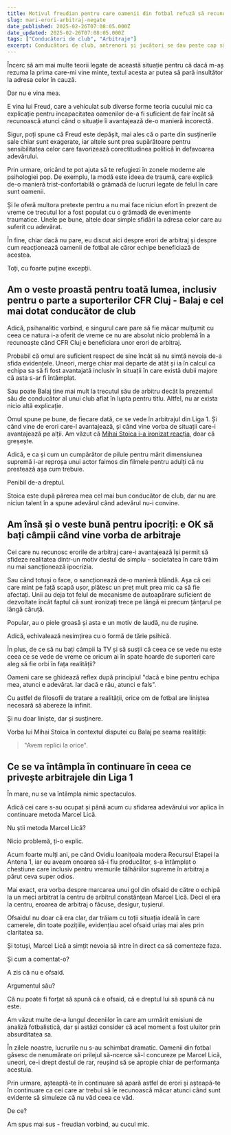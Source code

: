 ```yaml
---
title: Motivul freudian pentru care oamenii din fotbal refuză să recunoască erorile de arbitraj care-i avantajează
slug: mari-erori-arbitraj-negate
date_published: 2025-02-26T07:08:05.000Z
date_updated: 2025-02-26T07:08:05.000Z
tags: ["Conducători de club", "Arbitraje"]
excerpt: Conducători de club, antrenori și jucători se dau peste cap să sfideze realitatea erorilor de arbitraj care îi avantajează dintr-o rațiune simplă - sunt complexați.
---
```


Încerc să am mai multe teorii legate de această situație pentru că dacă m-aș rezuma la prima care-mi vine minte, textul acesta ar putea să pară insultător la adresa celor în cauză.

Dar nu e vina mea.

E vina lui Freud, care a vehiculat sub diverse forme teoria cucului mic ca explicație pentru incapacitatea oamenilor de-a fi suficient de fair încât să recunoască atunci când o situație îi avantajează de-o manieră incorectă.

Sigur, poți spune că Freud este depășit, mai ales că o parte din susținerile sale chiar sunt exagerate, iar altele sunt prea supărătoare pentru sensibilitatea celor care favorizează corectitudinea politică în defavoarea adevărului.

Prin urmare, oricând te pot ajuta să te refugiezi în zonele moderne ale psihologiei pop. De exemplu, la modă este ideea de traumă, care explică de-o manieră trist-confortabilă o grămadă de lucruri legate de felul în care sunt oamenii.

Și le oferă multora pretexte pentru a nu mai face niciun efort în prezent de vreme ce trecutul lor a fost populat cu o grămadă de evenimente traumatice. Unele pe bune, altele doar simple sfidări la adresa celor care au suferit cu adevărat.

În fine, chiar dacă nu pare, eu discut aici despre erori de arbitraj și despre cum reacționează oamenii de fotbal ale căror echipe beneficiază de acestea.

Toți, cu foarte puține excepții.

## Am o veste proastă pentru toată lumea, inclusiv pentru o parte a suporterilor CFR Cluj - Balaj e cel mai dotat conducător de club

Adică, psihanalitic vorbind, e singurul care pare să fie măcar mulțumit cu ceea ce natura i-a oferit de vreme ce nu are absolut nicio problemă în a recunoaște când CFR Cluj e beneficiara unor erori de arbitraj.

Probabil că omul are  suficient respect de sine încât să nu simtă nevoia de-a sfida evidențele. Uneori, merge chiar mai departe de atât și ia în calcul ca echipa sa să fi fost avantajată inclusiv în situații în care există dubii majore că asta s-ar fi întâmplat.

Sau poate Balaj ține mai mult la trecutul său de arbitru decât la prezentul său de conducător al unui club aflat în lupta pentru titlu. Altfel, nu ar exista nicio altă explicație.

Omul spune pe bune, de fiecare dată, ce se vede în arbitrajul din Liga 1. Și când vine de erori care-l avantajează, și când vine vorba de situații care-i avantajează pe alții. Am văzut că [Mihai Stoica i-a ironizat reacția](https://www.gsp.ro/fotbal/liga-1/mihai-stoica-replica-balaj-rotaru-fcsb-dinamo-781354.html), doar că greșește.

Adică, e ca și cum un cumpărător de pilule pentru mărit dimensiunea supremă i-ar reproșa unui actor faimos din filmele pentru adulți că nu prestează așa cum trebuie.

Penibil de-a dreptul.

Stoica este după părerea mea cel mai bun conducător de club, dar nu are niciun talent în a spune adevărul când adevărul nu-i convine.

## Am însă și o veste bună pentru ipocriți: e OK să bați câmpii când vine vorba de arbitraje

Cei care nu recunosc erorile de arbitraj care-i avantajează își permit să sfideze realitatea dintr-un motiv destul de simplu - societatea în care trăim nu mai sancționează ipocrizia.

Sau când totuși o face, o sancționează de-o manieră blândă. Așa că cei care mint pe față scapă ușor, plătesc un preț mult prea mic ca să fie afectați. Unii au deja tot felul de mecanisme de autoapărare suficient de dezvoltate încât faptul că sunt ironizați trece pe lângă ei precum țânțarul pe lângă căruță.

Popular, au o piele groasă și asta e un motiv de laudă, nu de rușine.

Adică, echivalează nesimțirea cu o formă de tărie psihică.

În plus, de ce să nu bați câmpii la TV și să susții că ceea ce se vede nu este ceea ce se vede de vreme ce oricum ai în spate hoarde de suporteri care aleg să fie orbi în fața realității?

Oameni care se ghidează reflex după principiul "dacă e bine pentru echipa mea, atunci e adevărat. Iar dacă e rău, atunci e fals".

Cu astfel de filosofii de tratare a realității, orice om de fotbal are liniștea necesară să abereze la infinit. 

Și nu doar liniște, dar și susținere. 

Vorba lui Mihai Stoica în contextul disputei cu Balaj pe seama realității:

>  "Avem replici la orice".

## Ce se va întâmpla în continuare în ceea ce privește arbitrajele din Liga 1

În mare, nu se va întâmpla nimic spectaculos.

Adică cei care s-au ocupat și până acum cu sfidarea adevărului vor aplica în continuare metoda Marcel Lică. 

Nu știi metoda Marcel Lică?

Nicio problemă, ți-o explic.

Acum foarte mulți ani, pe când Ovidiu Ioanițoaia modera Recursul Etapei la Antena 1, iar eu aveam onoarea să-i fiu producător, s-a întâmplat o chestiune care inclusiv pentru vremurile tâlhăriilor supreme în arbitraj a părut ceva super odios.

Mai exact, era vorba despre marcarea unui gol din ofsaid de către o echipă la un meci arbitrat la centru de arbitrul constănțean Marcel Lică. Deci el era la centru, eroarea de arbitraj o făcuse, desigur, tușierul.

Ofsaidul nu doar că era clar, dar trăiam cu toții situația ideală în care camerele, din toate pozițiile, evidențiau acel ofsaid uriaș mai ales prin claritatea sa. 

Și totuși, Marcel Lică a simțit nevoia să intre în direct ca să comenteze faza.

Și cum a comentat-o?

A zis că nu e ofsaid.

Argumentul său?

Că nu poate fi forțat să spună că e ofsaid, că e dreptul lui să spună că nu este.

Am văzut multe de-a lungul deceniilor în care am urmărit emisiuni de analiză fotbalistică, dar și astăzi consider că acel moment a fost uluitor prin absurditatea sa. 

În zilele noastre, lucrurile nu s-au schimbat dramatic. Oamenii din fotbal găsesc de nenumărate ori prilejul să-ncerce să-l concureze pe Marcel Lică, uneori, ce-i drept destul de rar, reușind să se apropie chiar de performanța acestuia.

Prin urmare, așteaptă-te în continuare să apară astfel de erori și așteapă-te în continuare ca cei care ar trebui să le recunoască măcar atunci când sunt evidente să simuleze că nu văd ceea ce văd. 

De ce?

Am spus mai sus - freudian vorbind, au cucul mic. 
